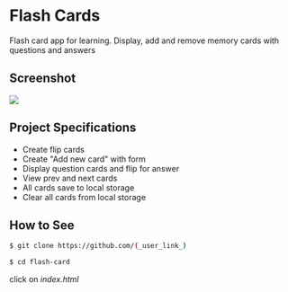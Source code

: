 # Flash Cards
Flash card app for learning. Display, add and remove memory cards with questions and answers

## Screenshot
![](https://github.com/anandmohan23/Hacktoberfest-web/blob/master/flash-card/Screenshot.jpg?raw=true)

## Project Specifications

- Create flip cards
- Create "Add new card" with form
- Display question cards and flip for answer
- View prev and next cards
- All cards save to local storage
- Clear all cards from local storage

## How to See
```sh
$ git clone https://github.com/(_user_link_)
```
```sh
$ cd flash-card
```
click on *index.html*
